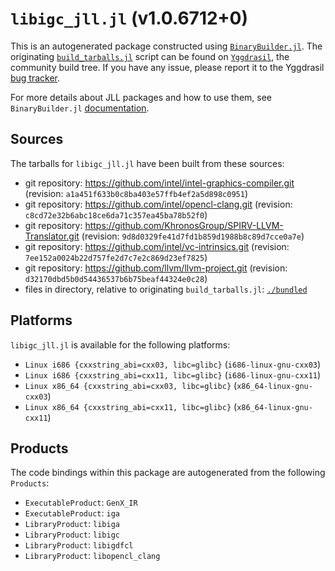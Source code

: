 # `libigc_jll.jl` (v1.0.6712+0)

This is an autogenerated package constructed using [`BinaryBuilder.jl`](https://github.com/JuliaPackaging/BinaryBuilder.jl). The originating [`build_tarballs.jl`](https://github.com/JuliaPackaging/Yggdrasil/blob/f99f80c374b926ef0e8175a39af87917cb33795f/L/libigc/build_tarballs.jl) script can be found on [`Yggdrasil`](https://github.com/JuliaPackaging/Yggdrasil/), the community build tree.  If you have any issue, please report it to the Yggdrasil [bug tracker](https://github.com/JuliaPackaging/Yggdrasil/issues).

For more details about JLL packages and how to use them, see `BinaryBuilder.jl` [documentation](https://juliapackaging.github.io/BinaryBuilder.jl/dev/jll/).

## Sources

The tarballs for `libigc_jll.jl` have been built from these sources:

* git repository: https://github.com/intel/intel-graphics-compiler.git (revision: `a1a451f633b0c8ba403e57ffb4ef2a5d898c0951`)
* git repository: https://github.com/intel/opencl-clang.git (revision: `c8cd72e32b6abc18ce6da71c357ea45ba78b52f0`)
* git repository: https://github.com/KhronosGroup/SPIRV-LLVM-Translator.git (revision: `9d8d0329fe41d7fd1b859d1988b8c89d7cce0a7e`)
* git repository: https://github.com/intel/vc-intrinsics.git (revision: `7ee152a0024b22d757fe2d7c7e2c869d23ef7825`)
* git repository: https://github.com/llvm/llvm-project.git (revision: `d32170dbd5b0d54436537b6b75beaf44324e0c28`)
* files in directory, relative to originating `build_tarballs.jl`: [`./bundled`](https://github.com/JuliaPackaging/Yggdrasil/tree/f99f80c374b926ef0e8175a39af87917cb33795f/L/libigc/bundled)

## Platforms

`libigc_jll.jl` is available for the following platforms:

* `Linux i686 {cxxstring_abi=cxx03, libc=glibc}` (`i686-linux-gnu-cxx03`)
* `Linux i686 {cxxstring_abi=cxx11, libc=glibc}` (`i686-linux-gnu-cxx11`)
* `Linux x86_64 {cxxstring_abi=cxx03, libc=glibc}` (`x86_64-linux-gnu-cxx03`)
* `Linux x86_64 {cxxstring_abi=cxx11, libc=glibc}` (`x86_64-linux-gnu-cxx11`)

## Products

The code bindings within this package are autogenerated from the following `Products`:

* `ExecutableProduct`: `GenX_IR`
* `ExecutableProduct`: `iga`
* `LibraryProduct`: `libiga`
* `LibraryProduct`: `libigc`
* `LibraryProduct`: `libigdfcl`
* `LibraryProduct`: `libopencl_clang`
